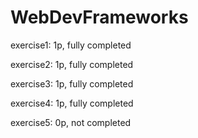 # WebDevFrameworks

exercise1: 1p, fully completed

exercise2: 1p, fully completed

exercise3: 1p, fully completed

exercise4: 1p, fully completed

exercise5: 0p, not completed
